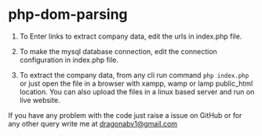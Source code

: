 # php-dom-parsing

1. To Enter links to extract company data, edit the urls in index.php file.

2. To make the mysql database connection, edit the connection configuration in index.php file.

3. To extract the company data, from any cli run command `php index.php` or just open the file in a browser with xampp, wamp or lamp public_html location. You can also upload the files in a linux based server and run on live website.

If you have any problem with the code just raise a issue on GitHub or for any other query write me at dragonabv1@gmail.com

